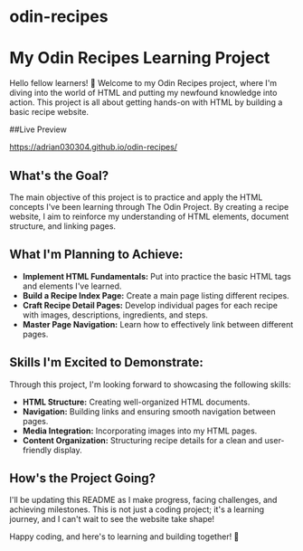 ﻿# odin-recipes
# My Odin Recipes Learning Project

Hello fellow learners! 👋 Welcome to my Odin Recipes project, where I'm diving into the world of HTML and putting my newfound knowledge into action. This project is all about getting hands-on with HTML by building a basic recipe website.

##Live Preview

https://adrian030304.github.io/odin-recipes/

## What's the Goal?

The main objective of this project is to practice and apply the HTML concepts I've been learning through The Odin Project. By creating a recipe website, I aim to reinforce my understanding of HTML elements, document structure, and linking pages.

## What I'm Planning to Achieve:

- **Implement HTML Fundamentals:** Put into practice the basic HTML tags and elements I've learned.
- **Build a Recipe Index Page:** Create a main page listing different recipes.
- **Craft Recipe Detail Pages:** Develop individual pages for each recipe with images, descriptions, ingredients, and steps.
- **Master Page Navigation:** Learn how to effectively link between different pages.

## Skills I'm Excited to Demonstrate:

Through this project, I'm looking forward to showcasing the following skills:

- **HTML Structure:** Creating well-organized HTML documents.
- **Navigation:** Building links and ensuring smooth navigation between pages.
- **Media Integration:** Incorporating images into my HTML pages.
- **Content Organization:** Structuring recipe details for a clean and user-friendly display.

## How's the Project Going?

I'll be updating this README as I make progress, facing challenges, and achieving milestones. This is not just a coding project; it's a learning journey, and I can't wait to see the website take shape!

Happy coding, and here's to learning and building together! 🚀
